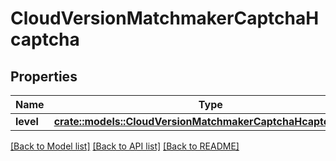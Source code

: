 # CloudVersionMatchmakerCaptchaHcaptcha

## Properties

Name | Type | Description | Notes
------------ | ------------- | ------------- | -------------
**level** | [**crate::models::CloudVersionMatchmakerCaptchaHcaptchaLevel**](CloudVersionMatchmakerCaptchaHcaptchaLevel.md) |  | 

[[Back to Model list]](../README.md#documentation-for-models) [[Back to API list]](../README.md#documentation-for-api-endpoints) [[Back to README]](../README.md)


